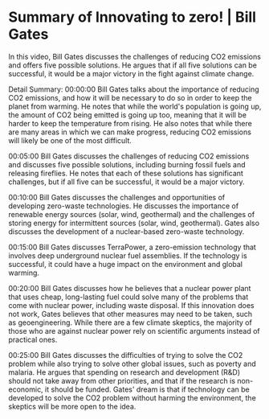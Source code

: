 # Summary of Innovating to zero! | Bill Gates

In this video, Bill Gates discusses the challenges of reducing CO2 emissions and offers five possible solutions. He argues that if all five solutions can be successful, it would be a major victory in the fight against climate change.

Detail Summary: 
00:00:00
Bill Gates talks about the importance of reducing CO2 emissions, and how it will be necessary to do so in order to keep the planet from warming. He notes that while the world's population is going up, the amount of CO2 being emitted is going up too, meaning that it will be harder to keep the temperature from rising. He also notes that while there are many areas in which we can make progress, reducing CO2 emissions will likely be one of the most difficult.

00:05:00
Bill Gates discusses the challenges of reducing CO2 emissions and discusses five possible solutions, including burning fossil fuels and releasing fireflies. He notes that each of these solutions has significant challenges, but if all five can be successful, it would be a major victory.

00:10:00
Bill Gates discusses the challenges and opportunities of developing zero-waste technologies. He discusses the importance of renewable energy sources (solar, wind, geothermal) and the challenges of storing energy for intermittent sources (solar, wind, geothermal). Gates also discusses the development of a nuclear-based zero-waste technology.

00:15:00
Bill Gates discusses TerraPower, a zero-emission technology that involves deep underground nuclear fuel assemblies. If the technology is successful, it could have a huge impact on the environment and global warming.

00:20:00
Bill Gates discusses how he believes that a nuclear power plant that uses cheap, long-lasting fuel could solve many of the problems that come with nuclear power, including waste disposal. If this innovation does not work, Gates believes that other measures may need to be taken, such as geoengineering. While there are a few climate skeptics, the majority of those who are against nuclear power rely on scientific arguments instead of practical ones.

00:25:00
Bill Gates discusses the difficulties of trying to solve the CO2 problem while also trying to solve other global issues, such as poverty and malaria. He argues that spending on research and development (R&D) should not take away from other priorities, and that if the research is non-economic, it should be funded. Gates' dream is that if technology can be developed to solve the CO2 problem without harming the environment, the skeptics will be more open to the idea.


